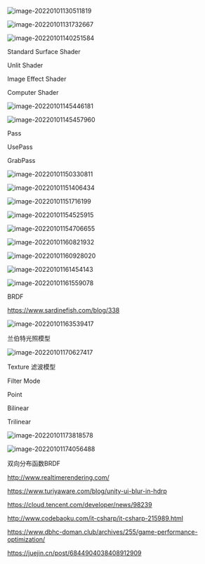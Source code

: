 ![image-20220101130511819](Shader%E5%85%A5%E9%97%A8%E7%B2%BE%E8%A6%81.assets/image-20220101130511819.png)

![image-20220101131732667](Shader%E5%85%A5%E9%97%A8%E7%B2%BE%E8%A6%81.assets/image-20220101131732667.png)

![image-20220101140251584](Shader%E5%85%A5%E9%97%A8%E7%B2%BE%E8%A6%81.assets/image-20220101140251584.png)

Standard Surface Shader

Unlit Shader

Image Effect Shader

Computer Shader



![image-20220101145446181](Shader%E5%85%A5%E9%97%A8%E7%B2%BE%E8%A6%81.assets/image-20220101145446181.png)

![image-20220101145457960](Shader%E5%85%A5%E9%97%A8%E7%B2%BE%E8%A6%81.assets/image-20220101145457960.png)

Pass

UsePass

GrabPass

![image-20220101150330811](Shader%E5%85%A5%E9%97%A8%E7%B2%BE%E8%A6%81.assets/image-20220101150330811.png)

![image-20220101151406434](Shader%E5%85%A5%E9%97%A8%E7%B2%BE%E8%A6%81.assets/image-20220101151406434.png)

![image-20220101151716199](Shader%E5%85%A5%E9%97%A8%E7%B2%BE%E8%A6%81.assets/image-20220101151716199.png)

![image-20220101154525915](Shader%E5%85%A5%E9%97%A8%E7%B2%BE%E8%A6%81.assets/image-20220101154525915.png)

![image-20220101154706655](Shader%E5%85%A5%E9%97%A8%E7%B2%BE%E8%A6%81.assets/image-20220101154706655.png)

![image-20220101160821932](Shader%E5%85%A5%E9%97%A8%E7%B2%BE%E8%A6%81.assets/image-20220101160821932.png)

![image-20220101160928020](Shader%E5%85%A5%E9%97%A8%E7%B2%BE%E8%A6%81.assets/image-20220101160928020.png)

![image-20220101161454143](Shader%E5%85%A5%E9%97%A8%E7%B2%BE%E8%A6%81.assets/image-20220101161454143.png)

![image-20220101161559078](Shader%E5%85%A5%E9%97%A8%E7%B2%BE%E8%A6%81.assets/image-20220101161559078.png)





BRDF

https://www.sardinefish.com/blog/338



![image-20220101163539417](Shader%E5%85%A5%E9%97%A8%E7%B2%BE%E8%A6%81.assets/image-20220101163539417.png)





兰伯特光照模型

![image-20220101170627417](Shader%E5%85%A5%E9%97%A8%E7%B2%BE%E8%A6%81.assets/image-20220101170627417.png)





Texture  滤波模型

Filter Mode

Point

Bilinear

Trilinear

![image-20220101173818578](Shader%E5%85%A5%E9%97%A8%E7%B2%BE%E8%A6%81.assets/image-20220101173818578.png)

![image-20220101174056488](Shader%E5%85%A5%E9%97%A8%E7%B2%BE%E8%A6%81.assets/image-20220101174056488.png)





双向分布函数BRDF



http://www.realtimerendering.com/

https://www.turiyaware.com/blog/unity-ui-blur-in-hdrp



https://cloud.tencent.com/developer/news/98239

http://www.codebaoku.com/it-csharp/it-csharp-215989.html

https://www.dbhc-doman.club/archives/255/game-performance-optimization/



https://juejin.cn/post/6844904038408912909
